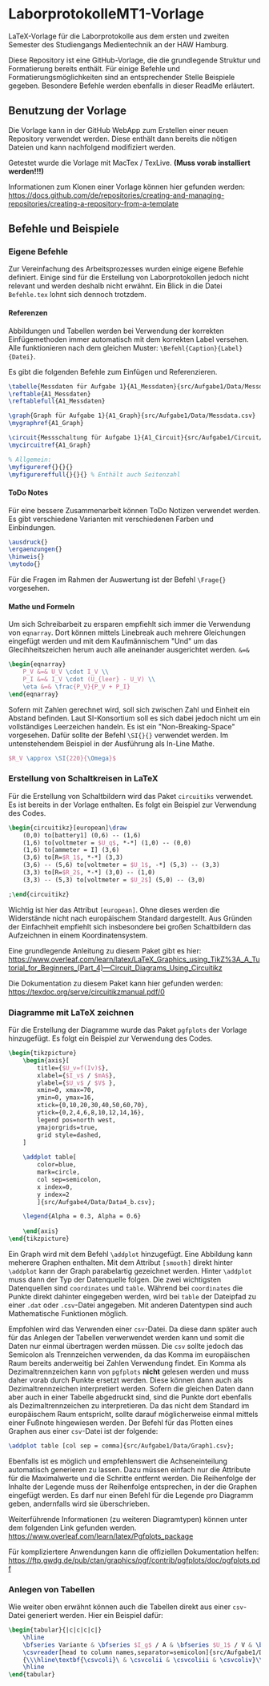 # LaborprotokolleMT1-Vorlage
LaTeX-Vorlage für die Laborprotokolle aus dem ersten und zweiten Semester des Studiengangs Medientechnik an der HAW Hamburg.

Diese Repository ist eine GitHub-Vorlage, die die grundlegende Struktur und Formatierung bereits enthält. Für einige Befehle und Formatierungsmöglichkeiten sind an entsprechender Stelle Beispiele gegeben. Besondere Befehle werden ebenfalls in dieser ReadMe erläutert.

## Benutzung der Vorlage
Die Vorlage kann in der GitHub WebApp zum Erstellen einer neuen Repository verwendet werden. Diese enthält dann bereits die nötigen Dateien und kann nachfolgend modifiziert werden.

Getestet wurde die Vorlage mit MacTex / TexLive. **(Muss vorab installiert werden!!!)**

Informationen zum Klonen einer Vorlage können hier gefunden werden:
https://docs.github.com/de/repositories/creating-and-managing-repositories/creating-a-repository-from-a-template

## Befehle und Beispiele

### Eigene Befehle
Zur Vereinfachung des Arbeitsprozesses wurden einige eigene Befehle definiert. Einige sind für die Erstellung von Laborprotokollen jedoch nicht relevant und werden deshalb nicht erwähnt. Ein Blick in die Datei `Befehle.tex` lohnt sich dennoch trotzdem.

#### Referenzen
Abbildungen und Tabellen werden bei Verwendung der korrekten Einfügemethoden immer automatisch mit dem korrekten Label versehen. Alle funktionieren nach dem gleichen Muster: `\Befehl{Caption}{Label}{Datei}`.

Es gibt die folgenden Befehle zum Einfügen und Referenzieren.
````LaTeX
\tabelle{Messdaten für Aufgabe 1}{A1_Messdaten}{src/Aufgabe1/Data/Messdata.csv}
\reftable{A1_Messdaten}
\reftablefull{A1_Messdaten}

\graph{Graph für Aufgabe 1}{A1_Graph}{src/Aufgabe1/Data/Messdata.csv}
\mygraphref{A1_Graph}

\circuit{Messschaltung für Aufgabe 1}{A1_Circuit}{src/Aufgabe1/Circuit/Circuit.tex}
\mycircuitref{A1_Graph}

% Allgemein:
\myfigureref{}{}{}
\myfigurereffull{}{}{} % Enthält auch Seitenzahl
````

#### ToDo Notes

Für eine bessere Zusammenarbeit können ToDo Notizen verwendet werden. Es gibt verschiedene Varianten mit verschiedenen Farben und Einbindungen.

````LaTeX
\ausdruck{}
\ergaenzungen{}
\hinweis{}
\mytodo{}
````

Für die Fragen im Rahmen der Auswertung ist der Befehl `\Frage{}` vorgesehen.

#### Mathe und Formeln

Um sich Schreibarbeit zu ersparen empfiehlt sich immer die Verwendung von `eqnarray`. Dort können mittels Linebreak auch mehrere Gleichungen eingefügt werden und mit dem Kaufmännischem "Und" um das Glecihheitszeichen herum auch alle aneinander ausgerichtet werden. `&=&`

````LaTeX
\begin{eqnarray}
    P_V &=& U_V \cdot I_V \\
    P_I &=& I_V \cdot (U_{leer} - U_V) \\
    \eta &=& \frac{P_V}{P_V + P_I}
\end{eqnarray}
````

Sofern mit Zahlen gerechnet wird, soll sich zwischen Zahl und Einheit ein Abstand befinden. Laut SI-Konsortium soll es sich dabei jedoch nicht um ein vollständiges Leerzeichen handeln. Es ist ein "Non-Breaking-Space" vorgesehen. Dafür sollte der Befehl `\SI{}{}` verwendet werden. Im untenstehendem Beispiel in der Ausführung als In-Line Mathe.

````LaTeX
$R_V \approx \SI{220}{\Omega}$
````

### Erstellung von Schaltkreisen in LaTeX

Für die Erstellung von Schaltbildern wird das Paket `circuitiks` verwendet. Es ist bereits in der Vorlage enthalten. Es folgt ein Beispiel zur Verwendung des Codes.

````LaTeX
\begin{circuitikz}[european]\draw
    (0,0) to[battery1] (0,6) -- (1,6)
    (1,6) to[voltmeter = $U_q$, *-*] (1,0) -- (0,0)
    (1,6) to[ammeter = I] (3,6)
    (3,6) to[R=$R_1$, *-*] (3,3)
    (3,6) -- (5,6) to[voltmeter = $U_1$, -*] (5,3) -- (3,3)
    (3,3) to[R=$R_2$, *-*] (3,0) -- (1,0)
    (3,3) -- (5,3) to[voltmeter = $U_2$] (5,0) -- (3,0)

;\end{circuitikz}
````

Wichtig ist hier das Attribut `[european]`. Ohne dieses werden die Widerstände nicht nach europäischem Standard dargestellt. Aus Gründen der Einfachheit empfiehlt sich insbesondere bei großen Schaltbildern das Aufzeichnen in einem Koordinatensystem.

Eine grundlegende Anleitung zu diesem Paket gibt es hier:
https://www.overleaf.com/learn/latex/LaTeX_Graphics_using_TikZ%3A_A_Tutorial_for_Beginners_(Part_4)—Circuit_Diagrams_Using_Circuitikz

Die Dokumentation zu diesem Paket kann hier gefunden werden:
https://texdoc.org/serve/circuitikzmanual.pdf/0


### Diagramme mit LaTeX zeichnen

Für die Erstellung der Diagramme wurde das Paket `pgfplots` der Vorlage hinzugefügt. Es folgt ein Beispiel zur Verwendung des Codes.

````LaTeX
\begin{tikzpicture}
    \begin{axis}[
        title={$U_v=f(Iv)$},
        xlabel={$I_v$ / $mA$},
        ylabel={$U_v$ / $V$ },
        xmin=0, xmax=70,
        ymin=0, ymax=16,
        xtick={0,10,20,30,40,50,60,70},
        ytick={0,2,4,6,8,10,12,14,16},
        legend pos=north west,
        ymajorgrids=true,
        grid style=dashed,
    ]
    
    \addplot table[
        color=blue,
        mark=circle, 
        col sep=semicolon,
        x index=0,
        y index=2
        ]{src/Aufgabe4/Data/Data4_b.csv};

    \legend{Alpha = 0.3, Alpha = 0.6}
        
    \end{axis}
\end{tikzpicture}
````

Ein Graph wird mit dem Befehl `\addplot` hinzugefügt. Eine Abbildung kann meherere Graphen enthalten. Mit dem Attribut `[smooth]` direkt hinter `\addplot` kann der Graph parabelartig gezeichnet werden. 
Hinter `\addplot` muss dann der Typ der Datenquelle folgen. Die zwei wichtigsten Datenquellen sind `coordinates` und `table`. Während bei `coordinates` die Punkte direkt dahinter eingegeben werden, wird bei `table` der Dateipfad zu einer `.dat` oder `.csv`-Datei angegeben. Mit anderen Datentypen sind auch Mathematische Funktionen möglich.

Empfohlen wird das Verwenden einer `csv`-Datei. Da diese dann später auch für das Anlegen der Tabellen verwerwendet werden kann und somit die Daten nur einmal übertragen werden müssen. Die `csv` sollte jedoch das Semicolon als Trennzeichen verwenden, da das Komma im europäischen Raum bereits anderweitig bei Zahlen Verwendung findet. Ein Komma als Dezimaltrennzeichen kann von `pgfplots` **nicht** gelesen werden und muss daher vorab durch Punkte ersetzt werden. Diese können dann auch als Dezimaltrennzeichen interpretiert werden. Sofern die gleichen Daten dann aber auch in einer Tabelle abgedruckt sind, sind die Punkte dort ebenfalls als Dezimaltrennzeichen zu interpretieren. Da das nicht dem Standard im europäischem Raum entspricht, sollte darauf möglicherweise einmal mittels einer Fußnote hingewiesen werden.
Der Befehl für das Plotten eines Graphen aus einer `csv`-Datei ist der folgende:

````LaTeX
\addplot table [col sep = comma]{src/Aufgabe1/Data/Graph1.csv};
````

Ebenfalls ist es möglich und empfehlenswert die Achseneinteilung automatisch generieren zu lassen. Dazu müssen einfach nur die Attribute für die Maximalwerte und die Schritte entfernt werden.
Die Reihenfolge der Inhalte der Legende muss der Reihenfolge entsprechen, in der die Graphen eingefügt werden. Es darf nur einen Befehl für die Legende pro Diagramm geben, andernfalls wird sie überschrieben.

Weiterführende Informationen (zu weiteren Diagramtypen) können unter dem folgenden Link gefunden werden.
https://www.overleaf.com/learn/latex/Pgfplots_package

Für kompliziertere Anwendungen kann die offiziellen Dokumentation helfen:
https://ftp.gwdg.de/pub/ctan/graphics/pgf/contrib/pgfplots/doc/pgfplots.pdf

### Anlegen von Tabellen

Wie weiter oben erwähnt können auch die Tabellen direkt aus einer `csv`-Datei generiert werden. Hier ein Beispiel dafür:

````LaTeX
\begin{tabular}{|c|c|c|c|}
    \hline
    \bfseries Variante & \bfseries $I_g$ / A & \bfseries $U_1$ / V & \bfseries $U_2$ / V
    \csvreader[head to column names,separator=semicolon]{src/Aufgabe1/Data/Data1_gemessen.csv}{}
    {\\\hline\textbf{\csvcoli}\ & \csvcolii & \csvcoliii & \csvcoliv}\\
    \hline
\end{tabular}
````